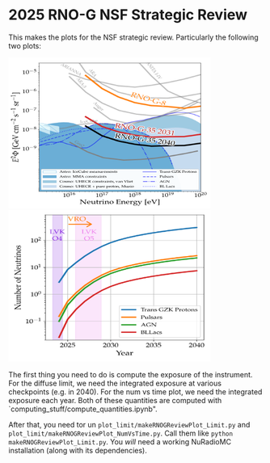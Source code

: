 # 2025 RNO-G NSF Strategic Review

This makes the plots for the NSF strategic review.
Particularly the following two plots:

<img src="plot_limit/Limit_diffuse_single.png" alt="Alt Text" width="400" height="300">
<img src="plot_limit/num_vs_time.png" alt="Alt Text" width="400" height="300">

The first thing you need to do is compute the exposure of the instrument.
For the diffuse limit, we need the integrated exposure at various checkpoints (e.g. in 2040).
For the num vs time plot, we need the integrated exposure each year.
Both of these quantities are computed with `computing_stuff/compute_quantities.ipynb".

After that, you need tor un `plot_limit/makeRNOGReviewPlot_Limit.py` and `plot_limit/makeRNOGReviewPlot_NumVsTime.py`.
Call them like `python makeRNOGReviewPlot_Limit.py`.
You *will* need a working NuRadioMC installation (along with its dependencies).